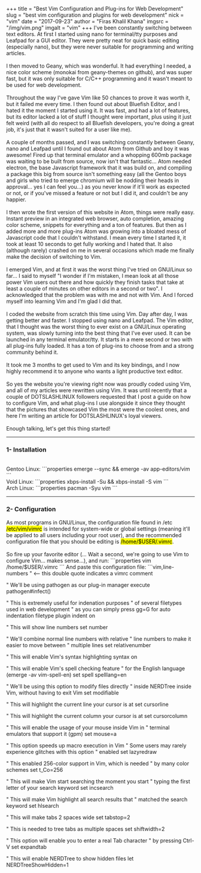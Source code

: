 +++
title = "Best Vim Configuration and Plug-ins for Web Development"
slug = "best vim configuration and plugins for web development"
nick = "vim"
date = "2017-09-23"
author = "Firas Khalil Khana"
imgsrc = "/img/vim.png"
imgalt = "vim"
+++
I've been constantly switching between text editors. At first I started using nano for terminal/tty purposes and Leafpad for a GUI editor. They were pretty neat for quick basic editing (especially nano), but they were never suitable for programming and writing articles.
<br/>
<br/>
I then moved to Geany, which was wonderful. It had everything I needed, a nice color scheme (monokai from geany-themes on github), and was super fast, but it was only suitable for C/C++ programming and it wasn't meant to be used for web development.
<br/>
<br/>
Throughout the way I've gave Vim like 50 chances to prove it was worth it, but it failed me every time. I then found out about Bluefish Editor, and I hated it the moment I started using it. It was fast, and had a lot of features, but its editor lacked a lot of stuff I thought were important, plus using it just felt weird (with all do respect to all Bluefish developers, you're doing a great job, it's just that it wasn't suited for a user like me).
<br/>
<br/>
A couple of months passed, and I was switching constantly between Geany, nano and Leafpad until I found out about Atom from Github and boy it was awesome! Fired up that terminal emulator and a whopping 600mb package was waiting to be built from source, now isn't that fantastic... Atom needed electron, the base Javascript framework that it was build on, and compiling a package this big from source isn't something easy (all the Gentoo boys and girls who tried to emerge chromium will be nodding their heads in approval... yes I can feel you...) as you never know if it'll work as expected or not, or if you've missed a feature or not but I did it, and couldn't be any happier.
<br/>
<br/>
I then wrote the first version of this website in Atom, things were really easy. Instant preview in an integrated web browser, auto completion, amazing color scheme, snippets for everything and a ton of features. But then as I added more and more plug-ins Atom was growing into a bloated mess of Javascript code that I couldn't withstand. I mean every time I started it, it took at least 10 seconds to get fully working and I hated that. It also (although rarely) crashed on me in several occasions which made me finally make the decision of switching to Vim.
<br/>
<br/>
I emerged Vim, and at first it was the worst thing I've tried on GNU/Linux so far... I said to myself "I wonder if I'm mistaken, I mean look at all those power Vim users out there and how quickly they finish tasks that take at least a couple of minutes on other editors in a second or two". I acknowledged that the problem was with me and not with Vim. And I forced myself into learning Vim and I'm glad I did that.
<br/>
<br/>
I coded the website from scratch this time using Vim. Day after day, I was getting better and faster. I stopped using nano and Leafpad. The Vim editor, that I thought was the worst thing to ever exist on a GNU/Linux operating system, was slowly turning into the best thing that I've ever used. It can be launched in any terminal emulator/tty. It starts in a mere second or two with all plug-ins fully loaded. It has a ton of plug-ins to choose from and a strong community behind it.
<br/>
<br/>
It took me 3 months to get used to Vim and its key bindings, and I now highly recommend it to anyone who wants a light productive text editor.
<br/>
<br/>
So yes the website you're viewing right now was proudly coded using Vim, and all of my articles were rewritten using Vim. It was until recently that a couple of DOTSLASHLINUX followers requested that I post a guide on how to configure Vim, and what plug-ins I use alongside it since they thought that the pictures that showcased Vim the most were the coolest ones, and here I'm writing an article for DOTSLASHLINUX's loyal viewers.
<br/>
<br/>
Enough talking, let's get this thing started!
<hr/>
<h3>1- Installation</h3>
<br/>
Gentoo Linux:
```properties
emerge --sync && emerge -av app-editors/vim
```
<br/>
Void Linux:
```properties
xbps-install -Su && xbps-install -S vim
```
<br/>
Arch Linux:
```properties
pacman -Syu vim
```
<hr/>
<h3>2- Configuration</h3>
As most programs in GNU/Linux, the configuration file found in /etc <mark>/etc/vim/vimrc</mark> is intended for system-wide or global settings (meaning it'll be applied to all users including your root user), and the recommended configuration file that you should be editing is <mark>/home/$USER/.vimrc</mark>.
<br/>
<br/>
So fire up your favorite editor (... Wait a second, we're going to use Vim to configure Vim... makes sense...), and run:
```properties
vim /home/$USER/.vimrc
```
And paste this configuration file:
```vim,line-numbers
" <-- this double quote indicates a vimrc comment

" We'll be using pathogen as our plug-in manager
execute pathogen#infect()

" This is extremely useful for indenation purposes
" of several filetypes used in web development
" as you can simply press gg=G for auto indentation
filetype plugin indent on

" This will show line numbers
set number

" We'll combine normal line numbers with relative
" line numbers to make it easier to move between
" multiple lines
set relativenumber

" This will enable Vim's syntax highlighting
syntax on

" This will enable Vim's spell checking feature
" for the English language (emerge -av vim-spell-en)
set spell spelllang=en

" We'll be using this option to modify files directly
" inside NERDTree inside Vim, without having to exit Vim
set modifiable

" This will highlight the current line your cursor is at
set cursorline

" This will highlight the current column your cursor is at
set cursorcolumn

" This will enable the usage of your mouse inside Vim in
" terminal emulators that support it (gpm)
set mouse=a

" This option speeds up macro execution in Vim
" Some users may rarely experience glitches with this option
" enabled
set lazyredraw

" This enabled 256-color support in Vim, which is needed
" by many color schemes
set t_Co=256

" This will make Vim start searching the moment you start
" typing the first letter of your search keyword
set incsearch

" This will make Vim highlight all search results that
" matched the search keyword
set hlsearch

" This will make tabs 2 spaces wide
set tabstop=2

" This is needed to tree tabs as multiple spaces
set shiftwidth=2

" This option will enable you to enter a real Tab character
" by pressing Ctrl-V<Tab>
set expandtab

" This will enable NERDTree to show hidden files
let NERDTreeShowHidden=1
```
